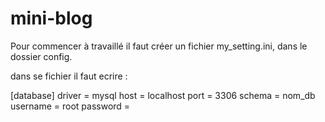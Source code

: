 # mini-blog

Pour commencer à travaillé il faut créer un fichier my_setting.ini, dans le dossier config.

dans se fichier il faut ecrire :


  [database]
  driver = mysql
  host = localhost
  port = 3306
  schema = nom_db
  username = root
  password =
